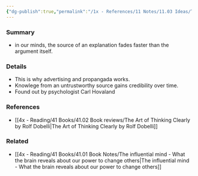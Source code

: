 ```yaml
---
{"dg-publish":true,"permalink":"/1x - References/11 Notes/11.03 Ideas/The sleeper effect/","title":"The sleeper effect","created":"2022-12-26T21:17:44.000+03:00","updated":"2024-02-14T20:18:22.052+03:00"}
---
```



### Summary
- in our minds, the source of an explanation fades faster than the argument itself.

### Details
- This is why advertising and propangada works. 
- Knowlege from an untrustworthy source gains credibility over time.
- Found out by psychologist Carl Hovaland

### References
- [[4x - Reading/41 Books/41.02 Book reviews/The Art of Thinking Clearly by Rolf Dobelli\|The Art of Thinking Clearly by Rolf Dobelli]]

### Related
- [[4x - Reading/41 Books/41.01 Book Notes/The influential mind - What the brain reveals about our power to change others\|The influential mind - What the brain reveals about our power to change others]]
